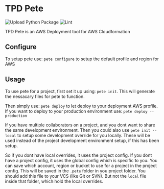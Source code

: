 # TPD Pete
![Upload Python Package](https://github.com/totalpunch/TPD-Pete/workflows/Upload%20Python%20Package/badge.svg)
![Lint](https://github.com/totalpunch/TPD-Pete/workflows/Lint/badge.svg)

TPD Pete is an AWS Deployment tool for AWS Cloudformation

## Configure

To setup pete use: `pete configure` to setup the default profile and region for AWS

## Usage

To use pete for a project, first set it up using: `pete init`.
This will generate the nessacary files for pete to function.

Then simply use: `pete deploy` to let deploy to your deployment AWS profile.
If you want to deploy to your production environment use: `pete deploy --production`

If you have multiple collaborators on a project, and you dont want to share the same development environment.
Then you could also use `pete init --local` to setup some development override for you locally.
These will be used instead of the project development environment setup, if this has been setup.

So if you dont have local overrides, it uses the project config.
If you dont have a project config, it uses the global config which is specific to you.
You can save which account, region or bucket to use for a project in the project config.
This will be saved in the `.pete` folder in you project folder.
You should add this file to your VCS (like Git or SVN).
But not the `local` file inside that folder, which hold the local overrides.
